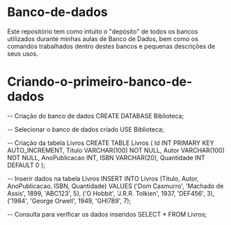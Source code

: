# Banco-de-dados
Este repositório tem como intuito o "depósito" de todos os bancos utilizados durante minhas aulas de Banco de Dados, bem como os comandos trabalhados dentro destes bancos e pequenas descrições de seus usos.

# Criando-o-primeiro-banco-de-dados

-- Criação do banco de dados
CREATE DATABASE Biblioteca;

-- Selecionar o banco de dados criado
USE Biblioteca;

-- Criação da tabela Livros
CREATE TABLE Livros (
    Id INT PRIMARY KEY AUTO_INCREMENT,
    Titulo VARCHAR(100) NOT NULL,
    Autor VARCHAR(100) NOT NULL,
    AnoPublicacao INT,
    ISBN VARCHAR(20),
    Quantidade INT DEFAULT 0
);

-- Inserir dados na tabela Livros
INSERT INTO Livros (Titulo, Autor, AnoPublicacao, ISBN, Quantidade)
VALUES
    ('Dom Casmurro', 'Machado de Assis', 1899, 'ABC123', 5),
    ('O Hobbit', 'J.R.R. Tolkien', 1937, 'DEF456', 3),
    ('1984', 'George Orwell', 1949, 'GHI789', 7);

-- Consulta para verificar os dados inseridos
SELECT * FROM Livros;
